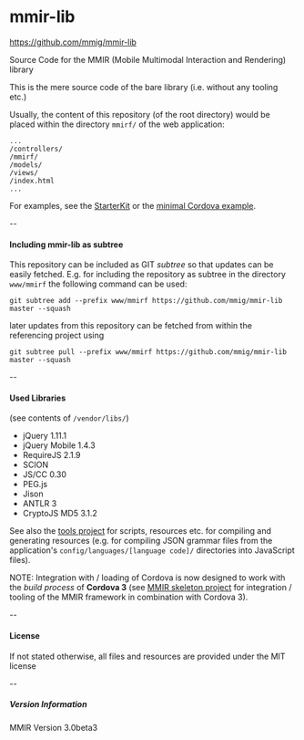 mmir-lib
========

https://github.com/mmig/mmir-lib


Source Code for the MMIR (Mobile Multimodal Interaction and Rendering) library 

This is the mere source code of the bare library (i.e. without any tooling etc.)

Usually, the content of this repository (of the root directory)
would be placed within the directory ```mmirf/``` of the web application:

    ...
    /controllers/
    /mmirf/
    /models/
    /views/
    /index.html
    ...

For examples, see the [StarterKit][1] or the [minimal Cordova example][2].

--
#### Including mmir-lib as subtree

This repository can be included as GIT _subtree_ so that updates can be easily fetched.
E.g. for including the repository as subtree in the directory ```www/mmirf``` the 
following command can be used:

    git subtree add --prefix www/mmirf https://github.com/mmig/mmir-lib master --squash

later updates from this repository can be fetched from within the referencing project using

    git subtree pull --prefix www/mmirf https://github.com/mmig/mmir-lib master --squash

--
#### Used Libraries

(see contents of ```/vendor/libs/```)

 * jQuery 1.11.1
 * jQuery Mobile 1.4.3
 * RequireJS 2.1.9
 * SCION
 * JS/CC 0.30
 * PEG.js
 * Jison
 * ANTLR 3
 * CryptoJS MD5 3.1.2



See also the [tools project][3] for scripts, resources etc. for compiling and generating resources
(e.g. for compiling JSON grammar files from the application's `config/languages/[language code]/`
directories into JavaScript files).

NOTE: Integration with / loading of Cordova is now designed to work with the _build process_
      of **Cordova 3** (see [MMIR skeleton project][2] for integration / tooling of the MMIR framework
      in combination with Cordova 3).

--
#### License

If not stated otherwise, all files and resources are provided under the MIT license


--
##### Version Information

 MMIR Version 3.0beta3


[1]: https://github.com/mmig/mmir-starter-kit
[2]: https://github.com/mmig/mmir-cordova
[3]: https://github.com/mmig/mmir-tooling

